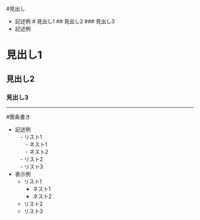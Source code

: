 #見出し
- 記述例
\# 見出し1
\## 見出し2
\### 見出し3
- 記述例
# 見出し1
## 見出し2
### 見出し3
---
#箇条書き
- 記述例  
　\- リスト1  
　　\- ネスト1  
　　\- ネスト2  
　\- リスト2  
　\- リスト3  
- 表示例
  - リスト1
    - ネスト1
    - ネスト2
  - リスト2
  - リスト3

